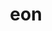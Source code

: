 ---
category: 3-letters
denotation: null
name: eon
reference_link: https://www.etymonline.com/word/eon
root_language: null
root_name: null
title: eon
type: free
word_sums:
- respelling: eon
  sum: 'Eon + '
---